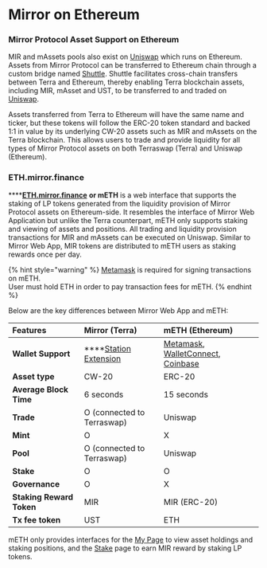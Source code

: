 # Mirror on Ethereum

### Mirror Protocol Asset Support on Ethereum

MIR and mAssets pools also exist on [Uniswap](https://app.uniswap.org/#/swap) which runs on Ethereum. Assets from Mirror Protocol can be transferred to Ethereum chain through a custom bridge named [Shuttle](https://github.com/terra-project/shuttle). Shuttle facilitates cross-chain transfers between Terra and Ethereum, thereby enabling Terra blockchain assets, including MIR, mAsset and UST, to be transferred to and traded on [Uniswap](https://uniswap.org/). 

Assets transferred from Terra to Ethereum will have the same name and ticker, but these tokens will follow the ERC-20 token standard and backed 1:1 in value by its underlying CW-20 assets such as MIR and mAssets on the Terra blockchain.  This allows users to trade and provide liquidity for all types of Mirror Protocol assets on both Terraswap \(Terra\) and Uniswap \(Ethereum\). 

### ETH.mirror.finance

\*\*\*\*[**ETH.mirror.finance**](https://eth.mirror.finance/) **or mETH** is a web interface that supports the staking of LP tokens generated from the liquidity provision of Mirror Protocol assets on Ethereum-side. It resembles the interface of Mirror Web Application but unlike the Terra counterpart, mETH only supports staking and viewing of assets and positions. All trading and liquidity provision transactions for MIR and mAssets can be executed on Uniswap. Similar to Mirror Web App, MIR tokens are distributed to mETH users as staking rewards once per day. 

{% hint style="warning" %}
[Metamask](https://metamask.io) is required for signing transactions on mETH.   
User must hold ETH in order to pay transaction fees for mETH.
{% endhint %}

Below are the key differences between Mirror Web App and mETH:  

| Features | **Mirror \(Terra\)** | **mETH \(Ethereum\)** |
| :--- | :--- | :--- |
| **Wallet Support** | \*\*\*\*[Station Extension](../getting-started/#terra-station-extension) | [Metamask](https://metamask.io/), [WalletConnect](https://walletconnect.org/), [Coinbase](https://wallet.coinbase.com) |
| **Asset type** | CW-20 | ERC-20 |
| **Average Block Time** | 6 seconds | 15 seconds |
| **Trade** | O \(connected to Terraswap\) | Uniswap |
| **Mint** | O | X |
| **Pool** | O \(connected to Terraswap\) | Uniswap |
| **Stake** | O | O |
| **Governance** | O | X |
| **Staking Reward Token** | MIR | MIR \(ERC-20\) |
| **Tx fee token** | UST | ETH |

mETH only provides interfaces for the [My Page](https://eth.mirror.finance/my) to view asset holdings and staking positions, and the [Stake](https://eth.mirror.finance) page to earn MIR reward by staking LP tokens. 

